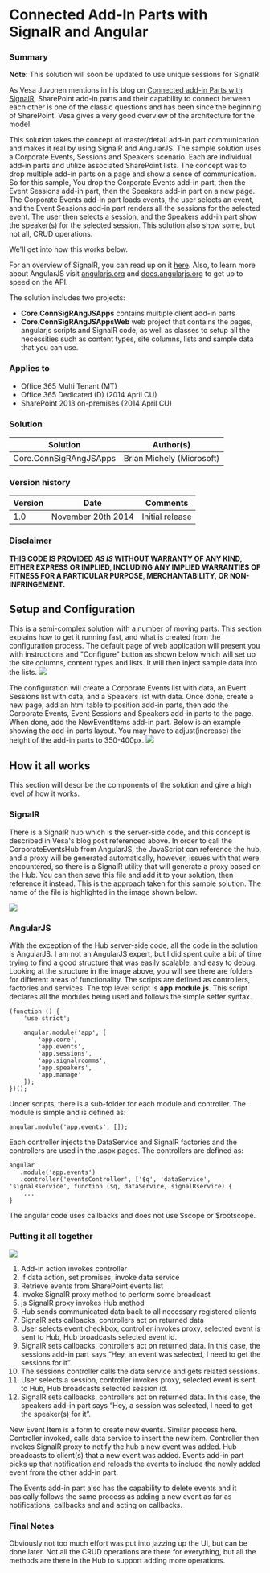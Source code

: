 # Connected Add-In Parts with SignalR and Angular #

### Summary ###

**Note**: This solution will soon be updated to use unique sessions for SignalR

As Vesa Juvonen mentions in his blog on [Connected add-in Parts with SignalR](http://blogs.msdn.com/b/vesku/archive/2014/05/14/connected-sharepoint-app-parts-with-signalr.aspx), SharePoint add-in parts and their capability to connect between each other  is one of the classic questions and has been since the beginning of SharePoint. Vesa gives a very good overview of the architecture for the model.

This solution takes the concept of master/detail add-in part communication and makes it real by using SignalR and AngularJS. The sample solution uses a Corporate Events, Sessions and Speakers scenario. Each are individual add-in parts and utilize associated SharePoint lists. The concept was to drop multiple add-in parts on a page and show a sense of communication. So for this sample, You drop the Corporate Events add-in part, then the Event Sessions add-in part, then the Speakers add-in part on a new page. The Corporate Events add-in part loads events, the user selects an event, and the Event Sessions add-in part renders all the sessions for the selected event. The user then selects a session, and the Speakers add-in part show the speaker(s) for the selected session. This solution also show some, but not all, CRUD operations.

We'll get into how this works below.


For an overview of SignalR, you can read up on it [here](http://www.asp.net/signalr/overview/getting-started/introduction-to-signalr). Also, to learn more about AngularJS visit [angularjs.org](http://www.angularjs.org) and [docs.angularjs.org](http://docs.angularjs.org) to get up to speed on the API.

The solution includes two projects:

- **Core.ConnSigRAngJSApps** contains multiple client add-in parts
- **Core.ConnSigRAngJSAppsWeb** web project that contains the pages, angularjs scripts and SignalR code, as well as classes to setup all the necessities such as content types, site columns, lists and sample data that you can use.

### Applies to ###
-  Office 365 Multi Tenant (MT)
-  Office 365 Dedicated (D) (2014 April CU)
-  SharePoint 2013 on-premises (2014 April CU)

### Solution ###
Solution | Author(s)
---------|----------
Core.ConnSigRAngJSApps | Brian Michely (Microsoft)

### Version history ###
Version  | Date | Comments
---------| -----| --------
1.0  | November 20th 2014 | Initial release

### Disclaimer ###
**THIS CODE IS PROVIDED *AS IS* WITHOUT WARRANTY OF ANY KIND, EITHER EXPRESS OR IMPLIED, INCLUDING ANY IMPLIED WARRANTIES OF FITNESS FOR A PARTICULAR PURPOSE, MERCHANTABILITY, OR NON-INFRINGEMENT.**

## Setup and Configuration ##
This is a semi-complex solution with a number of moving parts. This section explains how to get it running fast, and what is created from the configuration process. The default page of web application will present you with instructions and "Configure" button as shown below which will set up the site columns, content types and lists. It will then inject sample data into the lists.
![](http://i.imgur.com/FWEOQQh.png)

The configuration will create a Corporate Events list with data, an Event Sessions list with data, and a Speakers list with data. Once done, create a new page, add an html table to position add-in parts, then add the Corporate Events, Event Sessions and Speakers add-in parts to the page. When done, add the NewEventItems add-in part. Below is an example showing the add-in parts layout. You may have to adjust(increase) the height of the add-in parts to 350-400px.
![](http://i.imgur.com/2GukvTr.png)

## How it all works ##
This section will describe the components of the solution and give a high level of how it works.

### SignalR ###
There is a SignalR hub which is the server-side code, and this concept is described in Vesa's blog post referenced above. In order to call the CorporateEventsHub from AngularJS, the JavaScript can reference the hub, and a proxy will be generated automatically, however, issues with that were encountered, so there is a SignalR utility that will generate a proxy based on the Hub. You can then save this file and add it to your solution, then reference it instead. This is the approach taken for this sample solution. The name of the file is highlighted in the image shown below.

![](http://i.imgur.com/7xzdI3F.png)

### AngularJS ###
With the exception of the Hub server-side code, all the code in the solution is AngularJS. I am not an AngularJS expert, but I did spent quite a bit of time trying to find a good structure that was easily scalable, and easy to debug. Looking at the structure in the image above, you will see there are folders for different areas of functionality. The scripts are defined as controllers, factories and services. The top level script is **app.module.js**. This script declares all the modules being used and follows the simple setter syntax.

    (function () {
    	'use strict';
    
    	angular.module('app', [
    		'app.core',
    		'app.events',
    		'app.sessions',
    		'app.signalrcomms',
    		'app.speakers',
    		'app.manage'
    	]);
    })();
    
Under scripts, there is a sub-folder for each module and controller. The module is simple and is defined as:
        
    angular.module('app.events', []);
    
Each controller injects the DataService and  SignalR factories and the controllers are used in the .aspx pages. The controllers are defined as:

    angular
       .module('app.events')
       .controller('eventsController', ['$q', 'dataService', 'signalRservice', function ($q, dataService, signalRservice) {
    	...
    }

The angular code uses callbacks and does not use $scope or $rootscope. 

### Putting it all together ###

![](http://i.imgur.com/htNrj4J.png)

1. Add-in action invokes controller
2. If data action, set promises, invoke data service
3. Retrieve events from SharePoint events list
4. Invoke SignalR proxy method to perform some broadcast
5. js SignalR proxy invokes Hub method
6. Hub sends communicated data back to all necessary registered clients
7. SignalR sets callbacks, controllers act on returned data
8. User selects event checkbox, controller invokes proxy, selected event is sent to Hub, Hub broadcasts selected event id.
9. SignalR sets callbacks, controllers act on returned data. In this case, the sessions add-in part says “Hey, an event was selected, I need to get the sessions for it”.
10. The sessions controller calls the data service and gets related sessions.
11. User selects a session, controller invokes proxy, selected event is sent to Hub, Hub broadcasts selected session id.
12. SignalR sets callbacks, controllers act on returned data. In this case, the speakers add-in part says “Hey, a session was selected, I need to get the speaker(s) for it”.

New Event Item is a form to create new events. Similar process here. Controller invoked, calls data service to insert the new item. Controller then invokes SignalR proxy to notify the hub a new event was added. Hub broadcasts to client(s) that a new event was added. Events add-in part picks up that notification and reloads the events to include the newly added event from the other add-in part.

The Events add-in part also has the capability to delete events and it basically follows the same process as adding a new event as far as notifications, callbacks and and acting on callbacks.

### Final Notes ###
Obviously not too much effort was put into jazzing up the UI, but can be done later.
Not all the CRUD operations are there for everything, but all the methods are there in the Hub to support adding more operations.

